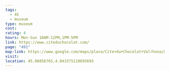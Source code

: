 ```yaml
---
tags:
  - 4S
  - museum
type: museum
cost: 
rating: 4
hours: Mon-Sun 10AM-12PM,1PM-5PM
link: https://www.citeduchocolat.com/
page: "491"
map-link: https://www.google.com/maps/place/Cite+du+Chocolat+Valrhona/@45.0685635,4.8407207,17z/data=!3m1!4b1!4m6!3m5!1s0x47f5449ec36e3cc5:0x19f490edcfed10a1!8m2!3d45.0685597!4d4.8432956!16s%2Fg%2F1ptyh12k3?entry=ttu&g_ep=EgoyMDI0MTAwMi4xIKXMDSoASAFQAw%3D%3D
visit: 
location: 45.06856765,4.843375118693693
---
```

